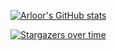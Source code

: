 [![Arloor's GitHub stats](https://github-readme-stats.vercel.app/api?username=arloor)](https://github.com/anuraghazra/github-readme-stats)

[![Stargazers over time](https://starchart.cc/arloor/iptablesUtils.svg)](https://starchart.cc/arloor/iptablesUtils)
